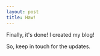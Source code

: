 ```yaml
---
layout: post
title: Haw!
---
```


Finally, it's done! I created my blog!

So, keep in touch for the updates.
